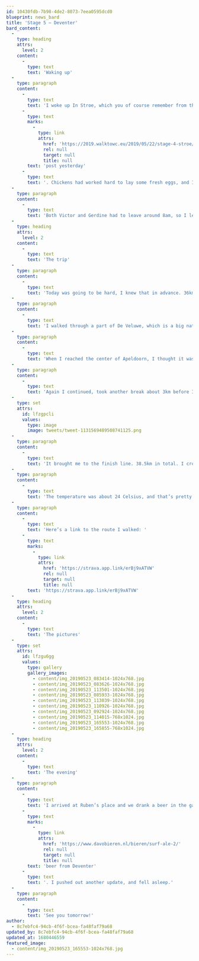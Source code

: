 ```yaml
---
id: 10430fdb-7b98-4de2-8073-7eea0595dcd0
blueprint: news_bard
title: 'Stage 5 – Deventer'
bard_content:
  -
    type: heading
    attrs:
      level: 2
    content:
      -
        type: text
        text: 'Waking up'
  -
    type: paragraph
    content:
      -
        type: text
        text: 'I woke up In Stroe, which you of course remember from the '
      -
        type: text
        marks:
          -
            type: link
            attrs:
              href: 'https://2019.walktowc.eu/2019/05/22/stage-4-stroe/'
              rel: null
              target: null
              title: null
        text: 'post yesterday'
      -
        type: text
        text: '. Chickens had worked hard to lay some fresh eggs, and I was served eggs and bacon. My favorite in the morning. '
  -
    type: paragraph
    content:
      -
        type: text
        text: 'Both Victor and Gerdine had to leave around 8am, so I left their place around 8am too. Thanks again Victor and Gerdine!'
  -
    type: heading
    attrs:
      level: 2
    content:
      -
        type: text
        text: 'The trip'
  -
    type: paragraph
    content:
      -
        type: text
        text: 'Today was going to be hard, I knew that in advance. 36km were scheduled, and although I trained that distance, I did not train with fully packed backpack. And that really makes a difference…'
  -
    type: paragraph
    content:
      -
        type: text
        text: 'I walked through a part of De Veluwe, which is a big natural foresty area, that was formed about 200,000 years ago. Beautiful to walk through, with lots of things to see. The first break I took was after I walked for 2.5 hours. A well deserved energy drink was my reward. I continued my walk through De Veluwe, and into city of Apeldoorn, where I had another break.'
  -
    type: paragraph
    content:
      -
        type: text
        text: 'When I reached the center of Apeldoorn, I thought it was time for a good burger. The universe did not and served me a raw burger. I returned it, and went to a bakery to get some croissaints. Yummy. But no burger….'
  -
    type: paragraph
    content:
      -
        type: text
        text: 'Again I continued, took another break about 3km before I reached my destination and got some extra energy on Twitter, and I needed that.'
  -
    type: set
    attrs:
      id: lfzgpcli
      values:
        type: image
        image: tweets/tweet-1131569489508741125.png
  -
    type: paragraph
    content:
      -
        type: text
        text: 'It brought me to the finish line. 38.5km in total. I crossed a personal border, had an emotional last few kilometers, thought of my family, and how I miss them. They also give me strength to carry on, and get to Berlin.'
  -
    type: paragraph
    content:
      -
        type: text
        text: 'The temperature was about 24 Celsius, and that’s pretty hot for hiking. My feet were a bit hot and that resulted in two blisters. No worries, all under control.'
  -
    type: paragraph
    content:
      -
        type: text
        text: 'Here’s a link to the route I walked: '
      -
        type: text
        marks:
          -
            type: link
            attrs:
              href: 'https://strava.app.link/erBj9xATVW'
              rel: null
              target: null
              title: null
        text: 'https://strava.app.link/erBj9xATVW'
  -
    type: heading
    attrs:
      level: 2
    content:
      -
        type: text
        text: 'The pictures'
  -
    type: set
    attrs:
      id: lfzgu6gg
      values:
        type: gallery
        gallery_images:
          - content/img_20190523_083414-1024x768.jpg
          - content/img_20190523_083626-1024x768.jpg
          - content/img_20190523_113501-1024x768.jpg
          - content/img_20190523_085933-1024x768.jpg
          - content/img_20190523_113039-1024x768.jpg
          - content/img_20190523_110926-1024x768.jpg
          - content/img_20190523_092924-1024x768.jpg
          - content/img_20190523_114015-768x1024.jpg
          - content/img_20190523_165553-1024x768.jpg
          - content/img_20190523_165855-768x1024.jpg
  -
    type: heading
    attrs:
      level: 2
    content:
      -
        type: text
        text: 'The evening'
  -
    type: paragraph
    content:
      -
        type: text
        text: 'I arrived at Ruben’s place and we drank a beer in the garden. After I took a shower we had dinner, and good conversations, about WordPress, Deep House and Game of Thrones. We even drank a '
      -
        type: text
        marks:
          -
            type: link
            attrs:
              href: 'https://www.davobieren.nl/bieren/surf-ale-2/'
              rel: null
              target: null
              title: null
        text: 'beer from Deventer'
      -
        type: text
        text: '. I pushed out another update, and fell asleep.'
  -
    type: paragraph
    content:
      -
        type: text
        text: 'See you tomorrow!'
author:
  - 8c7ebfc4-94cb-4f6f-bcea-fa48faf79a68
updated_by: 8c7ebfc4-94cb-4f6f-bcea-fa48faf79a68
updated_at: 1680446559
featured_image:
  - content/img_20190523_165553-1024x768.jpg
---
```


